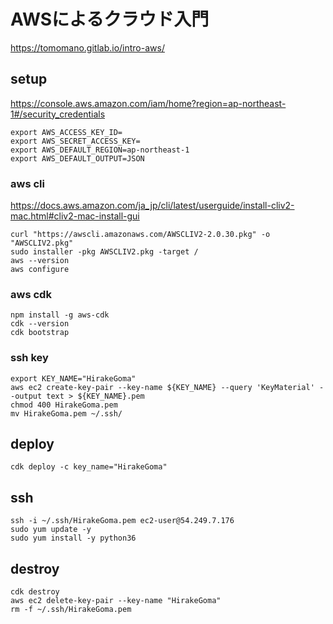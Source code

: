 # AWSによるクラウド入門
https://tomomano.gitlab.io/intro-aws/

## setup
https://console.aws.amazon.com/iam/home?region=ap-northeast-1#/security_credentials

```
export AWS_ACCESS_KEY_ID=
export AWS_SECRET_ACCESS_KEY=
export AWS_DEFAULT_REGION=ap-northeast-1
export AWS_DEFAULT_OUTPUT=JSON
```

### aws cli
https://docs.aws.amazon.com/ja_jp/cli/latest/userguide/install-cliv2-mac.html#cliv2-mac-install-gui

```
curl "https://awscli.amazonaws.com/AWSCLIV2-2.0.30.pkg" -o "AWSCLIV2.pkg"
sudo installer -pkg AWSCLIV2.pkg -target /
aws --version
aws configure
```

### aws cdk
```
npm install -g aws-cdk
cdk --version
cdk bootstrap
```

### ssh key
```
export KEY_NAME="HirakeGoma"
aws ec2 create-key-pair --key-name ${KEY_NAME} --query 'KeyMaterial' --output text > ${KEY_NAME}.pem
chmod 400 HirakeGoma.pem
mv HirakeGoma.pem ~/.ssh/
```

## deploy
```
cdk deploy -c key_name="HirakeGoma"
```

## ssh
```
ssh -i ~/.ssh/HirakeGoma.pem ec2-user@54.249.7.176
sudo yum update -y
sudo yum install -y python36
```

## destroy
```
cdk destroy
aws ec2 delete-key-pair --key-name "HirakeGoma"
rm -f ~/.ssh/HirakeGoma.pem
```

